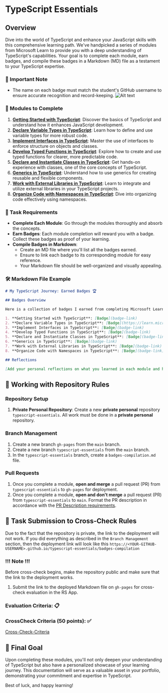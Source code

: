 # TypeScript Essentials

## Overview

Dive into the world of TypeScript and enhance your JavaScript skills with this comprehensive learning path. We've handpicked a series of modules from Microsoft Learn to provide you with a deep understanding of TypeScript's capabilities. Your goal is to complete each module, earn badges, and compile these badges in a Markdown (MD) file as a testament to your TypeScript expertise.

### 📌 Important Note

- The name on each badge must match the student's GitHub username to ensure accurate recognition and record-keeping.
  ![Alt text](image.png)

### 📖 Modules to Complete

1. **[Getting Started with TypeScript](https://learn.microsoft.com/en-us/training/modules/typescript-get-started/)**: Discover the basics of TypeScript and understand how it enhances JavaScript development.
2. **[Declare Variable Types in TypeScript](https://learn.microsoft.com/en-us/training/modules/typescript-declare-variable-types/)**: Learn how to define and use variable types for more robust code.
3. **[Implement Interfaces in TypeScript](https://learn.microsoft.com/en-us/training/modules/typescript-implement-interfaces/)**: Master the use of interfaces to enforce structure on objects and classes.
4. **[Develop Typed Functions in TypeScript](https://learn.microsoft.com/en-us/training/modules/typescript-develop-typed-functions/)**: Explore how to create and use typed functions for clearer, more predictable code.
5. **[Declare and Instantiate Classes in TypeScript](https://learn.microsoft.com/en-us/training/modules/typescript-declare-instantiate-classes/)**: Get hands-on experience with classes, one of the core concepts of TypeScript.
6. **[Generics in TypeScript](https://learn.microsoft.com/en-us/training/modules/typescript-generics/)**: Understand how to use generics for creating reusable and flexible components.
7. **[Work with External Libraries in TypeScript](https://learn.microsoft.com/en-us/training/modules/typescript-work-external-libraries/)**: Learn to integrate and utilize external libraries in your TypeScript projects.
8. **[Organize Code with Namespaces in TypeScript](https://learn.microsoft.com/en-us/training/modules/typescript-namespaces-organize-code/)**: Dive into organizing code effectively using namespaces.

### 📝 Task Requirements

- **Complete Each Module**: Go through the modules thoroughly and absorb the concepts.
- **Earn Badges**: Each module completion will reward you with a badge. Collect these badges as proof of your learning.
- **Compile Badges in Markdown**:
  - Create an MD file where you'll list all the badges earned.
  - Ensure to link each badge to its corresponding module for easy reference.
  - Your Markdown file should be well-organized and visually appealing.

### 🛠️ Markdown File Example

```markdown
# My TypeScript Journey: Earned Badges 🏆

## Badges Overview

Here is a collection of badges I earned from completing Microsoft Learn's TypeScript modules:

1. **Getting Started with TypeScript**: [Badge](badge-link)
2. **Declare Variable Types in TypeScript**: [Badge](https://learn.microsoft.com/api/achievements/share/en-us/ValeryDluski/HYTXXB38?sharingId=10189BC4D7E76BC1)
3. **Implement Interfaces in TypeScript**: [Badge](badge-link)
4. **Develop Typed Functions in TypeScript**: [Badge](badge-link)
5. **Declare and Instantiate Classes in TypeScript**: [Badge](badge-link)
6. **Generics in TypeScript**: [Badge](badge-link)
7. **Work with External Libraries in TypeScript**: [Badge](badge-link)
8. **Organize Code with Namespaces in TypeScript**: [Badge](badge-link)

## Reflections

[Add your personal reflections on what you learned in each module and how it contributes to your development skills]
```

## 🚀 Working with Repository Rules

### Repository Setup

1. **Private Personal Repository**: Create a new **private personal** repository `typescript-essentials`. All work must be done in a **private personal** repository.

### Branch Management

1. Create a new branch `gh-pages` from the `main` branch.
2. Create a new branch `typescript-essentials` from the `main` branch.
3. In the `typescript-essentials` branch, create a `badges-compilation.md` file.

### Pull Requests

1. Once you complete a module, **open and merge** a pull request (PR) from `typescript-essentials` to `gh-pages` for deployment.
2. Once you complete a module, **open and don't merge** a pull request (PR) from `typescript-essentials` to `main`. Format the PR description in accordance with the [PR Description requirements](https://docs.rs.school/#/en/pull-request-review-process?id=description-example).

## 💼 Task Submission to Cross-Check Rules

Due to the fact that the repository is private, the link to the deployment will not work. If you did everything as described in the `Branch Management` section, then the deployment link will look like this `https://<YOUR-GITHUB-USERNAME>.github.io/typescript-essentials/badges-compilation`

### !!! Note !!!

Before cross-check begins, make the repository public and make sure that the link to the deployment works.

1.  Submit the link to the deployed Markdown file on `gh-pages` for cross-check evaluation in the RS App.

### Evaluation Criteria: 📋

### CrossCheck Criteria (50 points): ✅

[Cross-Check-Criteria](./CrossCheckCriteria.md)

## 🌟 Final Goal

Upon completing these modules, you'll not only deepen your understanding of TypeScript but also have a personalized showcase of your learning journey. This documentation will serve as a valuable asset in your portfolio, demonstrating your commitment and expertise in TypeScript.

Best of luck, and happy learning!
